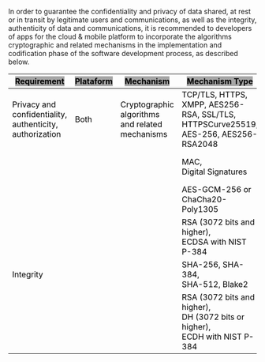 In order to guarantee the confidentiality and privacy of data shared, at rest or in transit by legitimate users and communications, as well as the integrity, authenticity of data and communications, it is recommended to developers of apps for the cloud & mobile platform to incorporate the algorithms cryptographic and related mechanisms in the implementation and codification phase of the software development process, as described below.


<table class="tg">
<thead>
  <tr>
    <th class="tg-iuxe"><span style="font-weight:700;font-style:normal;text-decoration:none;color:black;background-color:#A6A6A6">Requirement</span></th>
    <th class="tg-iuxe"><span style="font-weight:700;font-style:normal;text-decoration:none;color:black;background-color:#A6A6A6">Plataform</span></th>
    <th class="tg-iuxe"><span style="font-weight:700;font-style:normal;text-decoration:none;color:black;background-color:#A6A6A6">Mechanism</span></th>
    <th class="tg-iuxe"><span style="font-weight:700;font-style:normal;text-decoration:none;color:black;background-color:#A6A6A6">Mechanism Type</span></th>
    <th class="tg-iuxe"><span style="font-weight:700;font-style:normal;text-decoration:none;color:black;background-color:#A6A6A6">Description</span></th>
    <th class="tg-iuxe"><span style="font-weight:700;font-style:normal;text-decoration:none;color:black;background-color:#A6A6A6">Layer</span></th>
  </tr>
</thead>
<tbody>
<tr>
<td class="tg-0lax"><span style="font-weight:400;font-style:normal;text-decoration:none;color:black">Privacy and confidentiality, authenticity, authorization</span></td>
    <td class="tg-0lax"><span style="font-weight:400;font-style:normal;text-decoration:none;color:black">Both</span></td>
    <td class="tg-0lax"><span style="font-weight:400;font-style:normal;text-decoration:none;color:black">Cryptographic algorithms and related mechanisms</span></td>
    <td class="tg-0lax"><span style="font-weight:400;font-style:normal;text-decoration:none;color:black">TCP/TLS, HTTPS, XMPP, AES256-RSA, SSL/TLS, HTTPSCurve25519, AES-256, AES256-RSA2048</span></td>
    <td class="tg-0lax"><span style="font-weight:400;font-style:normal;text-decoration:none;color:black">Encrypted communications</span></td>
    <td class="tg-0lax"><span style="font-weight:400;font-style:normal;text-decoration:none;color:black">Presentation and Application</span></td>

  </tr>

  <tr>
    <td class="tg-0lax"></td>
    <td class="tg-0lax"></td>
    <td class="tg-0lax"></td>
    <td class="tg-0lax"><span style="font-weight:400;font-style:normal;text-decoration:none;color:black">MAC, </span><br><span style="font-weight:400;font-style:normal;text-decoration:none;color:black">Digital Signatures</span></td>
    <td class="tg-0lax"><span style="font-weight:400;font-style:normal;text-decoration:none;color:black">Authentic communications</span></td>
    <td class="tg-0lax"><span style="font-weight:400;font-style:normal;text-decoration:none;color:black">Presentation </span><br><span style="font-weight:400;font-style:normal;text-decoration:none;color:black">and Application</span></td>
  </tr>
  <tr>
    <td class="tg-0lax"></td>
    <td class="tg-0lax"></td>
    <td class="tg-0lax"></td>
    <td class="tg-0lax"><span style="font-weight:400;font-style:normal;text-decoration:none;color:black">AES-GCM-256 or ChaCha20-</span><br><span style="font-weight:400;font-style:normal;text-decoration:none;color:black">Poly1305</span></td>
    <td class="tg-0lax"><span style="font-weight:400;font-style:normal;text-decoration:none;color:black">Confidentiality Algorithms</span></td>
    <td class="tg-0lax"><span style="font-weight:400;font-style:normal;text-decoration:none;color:black">Presentation </span><br><span style="font-weight:400;font-style:normal;text-decoration:none;color:black">and Application</span></td>
  </tr>
  <tr>
    <td class="tg-0lax"></td>
    <td class="tg-0lax"></td>
    <td class="tg-0lax"></td>
    <td class="tg-0lax"><span style="font-weight:400;font-style:normal;text-decoration:none;color:black">RSA (3072 bits and higher), </span><br><span style="font-weight:400;font-style:normal;text-decoration:none;color:black">ECDSA with NIST P-384</span></td>
    <td class="tg-0lax"><span style="font-weight:400;font-style:normal;text-decoration:none;color:black">Digital Signature Algorithms</span></td>
    <td class="tg-0lax"><span style="font-weight:400;font-style:normal;text-decoration:none;color:black">Presentation </span><br><span style="font-weight:400;font-style:normal;text-decoration:none;color:black">and Application</span></td>
  </tr>
  <tr>
    <td class="tg-0lax"><span style="font-weight:400;font-style:normal;text-decoration:none;color:black">Integrity</span></td>
    <td class="tg-0lax"></td>
    <td class="tg-0lax"></td>
    <td class="tg-0lax"><span style="font-weight:400;font-style:normal;text-decoration:none;color:black">SHA-256, SHA-384, </span><br><span style="font-weight:400;font-style:normal;text-decoration:none;color:black">SHA-512, Blake2</span></td>
    <td class="tg-0lax"></td>
    <td class="tg-0lax"><span style="font-weight:400;font-style:normal;text-decoration:none;color:black">Presentation </span><br><span style="font-weight:400;font-style:normal;text-decoration:none;color:black">and Application</span></td>
  </tr>
  <tr>
    <td class="tg-0lax"><span style="font-weight:400;font-style:normal;text-decoration:none;color:black"> </span></td>
    <td class="tg-0lax"><span style="font-weight:400;font-style:normal;text-decoration:none;color:black"> </span></td>
    <td class="tg-0lax"><span style="font-weight:400;font-style:normal;text-decoration:none;color:black"> </span></td>
    <td class="tg-0lax"><span style="font-weight:400;font-style:normal;text-decoration:none;color:black">RSA (3072 bits and higher), </span><br><span style="font-weight:400;font-style:normal;text-decoration:none;color:black">DH (3072 bits or higher), </span><br><span style="font-weight:400;font-style:normal;text-decoration:none;color:black">ECDH with NIST P-384</span></td>
    <td class="tg-0lax"><span style="font-weight:400;font-style:normal;text-decoration:none;color:black">Key establishment algorithms</span></td>
    <td class="tg-0lax"><span style="font-weight:400;font-style:normal;text-decoration:none;color:black">Presentation </span><br><span style="font-weight:400;font-style:normal;text-decoration:none;color:black">and Application</span></td>
  </tr>
</tbody>
</table>
